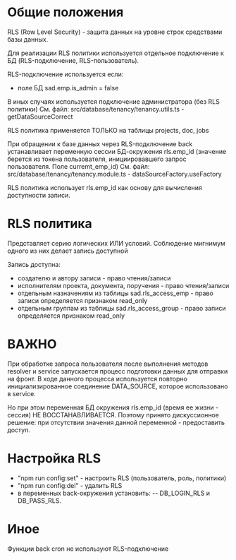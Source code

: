 # Общие положения

RLS (Row Level Security) - защита данных на уровне строк средствами базы данных.

Для реализации RLS политики используется отдельное подключение к БД (RLS-подключение, RLS-пользователь).

RLS-подключение используется если:
- поле БД sad.emp.is_admin = false

В иных случаях используется подключение администратора (без RLS политики)
См. файл: src/database/tenancy/tenancy.utils.ts - getDataSourceCorrect

RLS политика применяется ТОЛЬКО на таблицы projects, doc, jobs

При обращении к базе данных через RLS-подключение back устанавливает переменную сессии БД-окружения rls.emp_id (значение берется из токена пользователя, инициировавшего запрос пользователя. Поле curremt_emp_id)
См. файл: src/database/tenancy/tenancy.module.ts - dataSourceFactory.useFactory

RLS политика использует rls.emp_id как основу для вычисления доступности записи.


# RLS политика
Представляет серию логических ИЛИ условий. Соблюдение мигнимум одного из них делает запись доступной

Запись доступна:
- создателю и автору записи - право чтения/записи
- исполнителям проекта, документа, поручения - право чтения/записи
- отдельным назначениям из таблицы sad.rls_access_emp - право записи определяется признаком read_only
- отдельным группам из таблицы sad.rls_access_group - право записи определяется признаком read_only

# ВАЖНО
При обработке запроса пользователя после выполнения методов resolver и service запускается процесс подготовки
данных для отправки на фронт. В ходе данного процесса используется повторно инициализированное соединение
DATA_SOURCE, которое использовано в service.

Но при этом переменная БД окружения rls.emp_id (время ее жизни - сессия) НЕ ВОССТАНАВЛИВАЕТСЯ.
Поэтому принято дискуссионное решение: при отсутствии значения данной переменной - предоставить доступ.


# Настройка RLS
- "npm run config:set" - настроить RLS (пользователь, роль, политики)
- "npm run config:del" - удалить RLS
- в переменных back-окружения установить:
  -- DB_LOGIN_RLS и DB_PASS_RLS.


# Иное
Функции back cron не используют RLS-подключение


